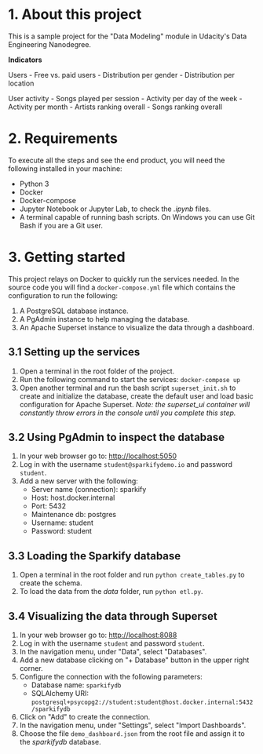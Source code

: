 # 1. About this project

This is a sample project for the "Data Modeling" module in Udacity's Data Engineering Nanodegree.

**Indicators**

Users
    - Free vs. paid users
    - Distribution per gender
    - Distribution per location

User activity
    - Songs played per session
    - Activity per day of the week
    - Activity per month
    - Artists ranking overall
    - Songs ranking overall

# 2. Requirements

To execute all the steps and see the end product, you will need the following installed in your machine:

- Python 3
- Docker
- Docker-compose
- Jupyter Notebook or Jupyter Lab, to check the _.ipynb_ files.
- A terminal capable of running bash scripts. On Windows you can use Git Bash if you are a Git user.

# 3. Getting started

This project relays on Docker to quickly run the services needed. In the source code you will find a `docker-compose.yml` file which contains the configuration to run the following: 

1. A PostgreSQL database instance.
2. A PgAdmin instance to help managing the database.
3. An Apache Superset instance to visualize the data through a dashboard.

## 3.1 Setting up the services

1. Open a terminal in the root folder of the project.
2. Run the following command to start the services: `docker-compose up`
3. Open another terminal and run the bash script `superset_init.sh` to create and initialize the database, create the default user and load basic configuration for Apache Superset. _Note: the superset_ui container will constantly throw errors in the console until you complete this step._


## 3.2 Using PgAdmin to inspect the database

1. In your web browser go to: [http://localhost:5050](http://localhost:5050)
2. Log in with the username `student@sparkifydemo.io` and password `student`.
3. Add a new server with the following:
    - Server name (connection): sparkify
    - Host: host.docker.internal
    - Port: 5432
    - Maintenance db: postgres
    - Username: student
    - Password: student
    
## 3.3 Loading the Sparkify database

1. Open a terminal in the root folder and run `python create_tables.py` to create the schema.
2. To load the data from the _data_ folder, run `python etl.py`.

## 3.4 Visualizing the data through Superset

1. In your web browser go to: [http://localhost:8088](http://localhost:8088)
2. Log in with the username `student` and password `student`.
3. In the navigation menu, under "Data", select "Databases".
4. Add a new database clicking on "+ Database" button in the upper right corner.
5. Configure the connection with the following parameters:
    - Database name: `sparkifydb`
    - SQLAlchemy URI: `postgresql+psycopg2://student:student@host.docker.internal:5432/sparkifydb`
6. Click on "Add" to create the connection.
7. In the navigation menu, under "Settings", select "Import Dashboards".
8. Choose the file `demo_dashboard.json` from the root file and assign it to the _sparkifydb_ database.

